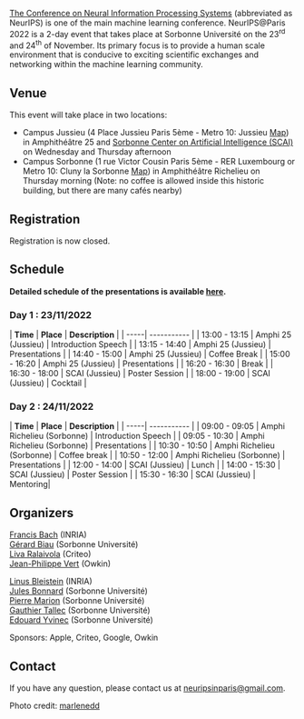 <a href="https://nips.cc/">The Conference on Neural Information Processing Systems</a> (abbreviated as NeurIPS) is one of the main machine learning conference. NeurIPS@Paris 2022 is a 2-day event that takes place at Sorbonne Université on the 23<sup>rd</sup> and 24<sup>th</sup> of November. Its primary focus is to provide a human scale environment that is conducive to exciting scientific exchanges and networking within the machine learning community. 

## Venue

This event will take place in two locations: 
<ul>
	<li> Campus Jussieu (4 Place Jussieu Paris 5ème - Metro 10: Jussieu <a href="docs/assets/plan_neurips2022v2.jpg"> Map</a>) in Amphithéâtre 25 and <a href="https://scai.sorbonne-universite.fr">Sorbonne Center on Artificial Intelligence (SCAI)</a> on Wednesday and Thursday afternoon </li>
	<li> Campus Sorbonne (1 rue Victor Cousin Paris 5ème - RER Luxembourg or Metro 10: Cluny la Sorbonne <a href="docs/assets/sorbonne.png">Map</a>) in Amphithéâtre Richelieu on Thursday morning (Note: no coffee is allowed inside this historic building, but there are many cafés nearby) </li>
</ul>

<!---
![map](/docs/assets/plan_neurips2022v2.jpg)
![map](/docs/assets/sorbonne.png)
--->

## Registration

Registration is now closed.

## Schedule

**Detailed schedule of the presentations is available [here](https://docs.google.com/spreadsheets/d/1ww7IBYRAGV4p4mjcg1i3hpU21kEmP5pdj30N_ewnIJY/edit?usp=sharing).**

### Day 1 : 23/11/2022

| **Time** | **Place** | **Description** |
| -----| ----------- |
| 13:00 - 13:15 | Amphi 25 (Jussieu) |  Introduction Speech |
| 13:15 - 14:40 | Amphi 25 (Jussieu) | Presentations |
| 14:40 - 15:00 | Amphi 25 (Jussieu) | Coffee Break |
| 15:00 - 16:20 | Amphi 25 (Jussieu) | Presentations |
| 16:20 - 16:30 | Break |
| 16:30 - 18:00 | SCAI (Jussieu) | Poster Session |
| 18:00 - 19:00 | SCAI (Jussieu) | Cocktail |

### Day 2 : 24/11/2022


| **Time** | **Place** | **Description** |
| -----| ----------- |
| 09:00 - 09:05 | Amphi Richelieu (Sorbonne) | Introduction Speech |
| 09:05 - 10:30 | Amphi Richelieu (Sorbonne) | Presentations |
| 10:30 - 10:50 | Amphi Richelieu (Sorbonne) | Coffee break |
| 10:50 - 12:00 | Amphi Richelieu (Sorbonne) | Presentations |
| 12:00 - 14:00 | SCAI (Jussieu) | Lunch |
| 14:00 - 15:30 | SCAI (Jussieu) | Poster Session |
| 15:30 - 16:30 | SCAI (Jussieu) | Mentoring|

<!---
## Covid regulations

**In order to access the conference, people need to comply with the regulation of Sorbonne Université and be equipped with a “pass sanitaire”.** You therefore need to be able to present a vaccination certificate or up to date negative test certificate or proof of having recovered from Covid. More information on this [here](https://www.gouvernement.fr/info-coronavirus).
-->

## Organizers

[Francis Bach](https://www.di.ens.fr/~fbach/) (INRIA) <br>
[Gérard Biau](https://www.lpsm.paris/pageperso/biau/) (Sorbonne Université)<br>
[Liva Ralaivola](https://pageperso.lif.univ-mrs.fr/~liva.ralaivola/doku.php) (Criteo) <br>
[Jean-Philippe Vert](https://members.cbio.mines-paristech.fr/~jvert/) (Owkin)

[Linus Bleistein](https://team.inria.fr/heka/team-members/bleistein/) (INRIA)<br>
[Jules Bonnard](https://www.isir.upmc.fr/personnel/bonnard/) (Sorbonne Université)<br>
[Pierre Marion](https://pierremarion23.github.io) (Sorbonne Université)<br>
[Gauthier Tallec](https://www.isir.upmc.fr/personnel/tallec/) (Sorbonne Université)<br>
[Edouard Yvinec](https://www.isir.upmc.fr/personnel/yvinec/) (Sorbonne Université)

Sponsors: Apple, Criteo, Google, Owkin

## Contact

If you have any question, please contact us at [neuripsinparis@gmail.com](mailto:neuripsinparis@gmail.com).


Photo credit: [marlenedd](https://www.flickr.com/photos/24241643@N00/49478118648)
